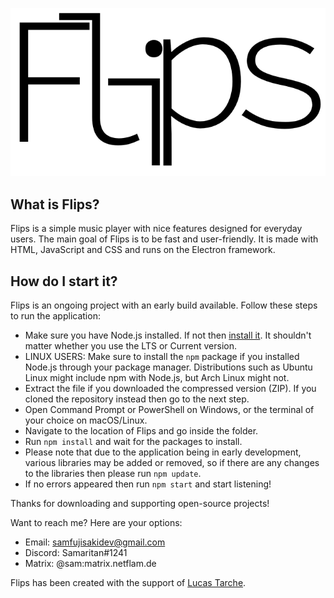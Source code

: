 ![Flips Logo](flips.png)

## What is Flips?
Flips is a simple music player with nice features designed for everyday users. The main goal of Flips is to be fast and user-friendly. It is made with HTML, JavaScript and CSS and runs on the Electron framework.

## How do I start it?
Flips is an ongoing project with an early build available. Follow these steps to run the application:

* Make sure you have Node.js installed. If not then [install it](https://nodejs.org/en/download/). It shouldn't matter whether you use the LTS or Current version.
* LINUX USERS: Make sure to install the `npm` package if you installed Node.js through your package manager. Distributions such as Ubuntu Linux might include npm with Node.js, but Arch Linux might not.
* Extract the file if you downloaded the compressed version (ZIP). If you cloned the repository instead then go to the next step.
* Open Command Prompt or PowerShell on Windows, or the terminal of your choice on macOS/Linux.
* Navigate to the location of Flips and go inside the folder.
* Run `npm install` and wait for the packages to install.
* Please note that due to the application being in early development, various libraries may be added or removed, so if there are any changes to the libraries then please run `npm update`.
* If no errors appeared then run `npm start` and start listening!

Thanks for downloading and supporting open-source projects!

Want to reach me? Here are your options:
* Email: samfujisakidev@gmail.com
* Discord: Samaritan#1241
* Matrix: @sam:matrix.netflam.de

Flips has been created with the support of [Lucas Tarche](https://github.com/lucastarche).
